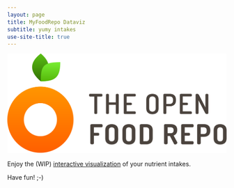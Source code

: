 ```yaml
---
layout: page
title: MyFoodRepo Dataviz
subtitle: yumy intakes
use-site-title: true
---
```


<img src="img/FoodRepoLogo.svg" alt="Food repo logo" class="welcome-img"/>

Enjoy the (WIP) [interactive visualization](explore) of your nutrient intakes.

Have fun! ;-)
